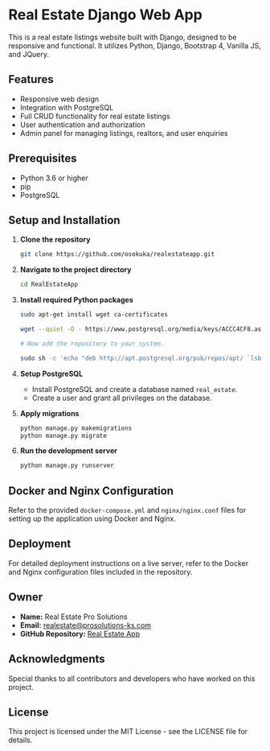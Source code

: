 # Real Estate Django Web App

This is a real estate listings website built with Django, designed to be responsive and functional. It utilizes Python, Django, Bootstrap 4, Vanilla JS, and JQuery.

## Features

- Responsive web design
- Integration with PostgreSQL
- Full CRUD functionality for real estate listings
- User authentication and authorization
- Admin panel for managing listings, realtors, and user enquiries

## Prerequisites

- Python 3.6 or higher
- pip
- PostgreSQL

## Setup and Installation

1. **Clone the repository**

   ```sh
   git clone https://github.com/osokuka/realestateapp.git
   ```

2. **Navigate to the project directory**

   ```sh
   cd RealEstateApp
   ```

3. **Install required Python packages**

      ```sh
      sudo apt-get install wget ca-certificates
      
      wget --quiet -O - https://www.postgresql.org/media/keys/ACCC4CF8.asc | sudo apt-key add -
      
      # Now add the repository to your system.
      
      sudo sh -c 'echo "deb http://apt.postgresql.org/pub/repos/apt/ `lsb_release -cs`-pgdg main" >> /etc/apt/sources.list.d/pgdg.list'
      ```

4. **Setup PostgreSQL**

   - Install PostgreSQL and create a database named `real_estate`.
   - Create a user and grant all privileges on the database.

5. **Apply migrations**

   ```sh
   python manage.py makemigrations
   python manage.py migrate
   ```

6. **Run the development server**

   ```sh
   python manage.py runserver
   ```

## Docker and Nginx Configuration

Refer to the provided `docker-compose.yml` and `nginx/nginx.conf` files for setting up the application using Docker and Nginx.

## Deployment

For detailed deployment instructions on a live server, refer to the Docker and Nginx configuration files included in the repository.

## Owner

- **Name:** Real Estate Pro Solutions
- **Email:** realestate@prosolutions-ks.com
- **GitHub Repository:** [Real Estate App](https://github.com/osokuka/realestateapp.git)

## Acknowledgments

Special thanks to all contributors and developers who have worked on this project.

## License

This project is licensed under the MIT License - see the LICENSE file for details.

